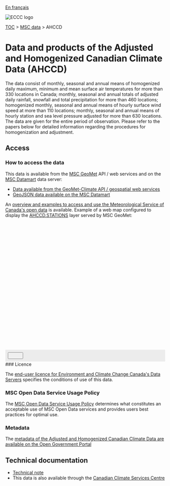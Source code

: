 [En français](readme_ahccd_fr.md)

![ECCC logo](../../img_eccc-logo.png)

[TOC](../../readme_en.md) > [MSC data](../readme_en.md) > AHCCD


# Data and products of the Adjusted and Homogenized Canadian Climate Data (AHCCD) 

The data consist of monthly, seasonal and annual means of homogenized daily maximum, minimum and mean surface air temperatures for more than 330 locations in Canada; monthly, seasonal and annual totals of adjusted daily rainfall, snowfall and total precipitation for more than 460 locations; homogenized monthly, seasonal and annual means of hourly surface wind speed at more than 110 locations; monthly, seasonal and annual means of hourly station and sea level pressure adjusted for more than 630 locations. The data are given for the entire period of observation. Please refer to the papers below for detailed information regarding the procedures for homogenization and adjustment. 

## Access

### How to access the data

This data is available from the [MSC GeoMet](../../msc-geomet/readme_en.md) API / web services and on the [MSC Datamart](../../msc-datamart/readme_en.md) data server:

* [Data available from the GeoMet-Climate API / geospatial web services](readme_ahccd-geomet_en.md)
* [GeoJSON data available on the MSC Datamart](readme_ahccd-datamart_en.md)

An [overview and examples to access and use the Meteorological Service of Canada's open data](../../usage/readme_en.md) is available. Example of a web map configured to display the [AHCCD.STATIONS](https://geo.weather.gc.ca/geomet-climate?service=WMS&version=1.3.0&request=GetCapabilities&layer=AHCCD.STATIONS) layer served by MSC GeoMet:

<div id="map" style="height: 400px;"></div>
<div id="controller" role="group" aria-label="Animation controls" style="background: #ececec; padding: 0.5rem;">
  <button id="exportmap" class="btn btn-primary btn-sm" type="button"><i class="fa fa-download" style="padding: 0rem 1rem"></i></button>
  <a id="image-download" download="msc-geomet_web-map_export.png"></a>
</div>
### Licence

The [end-user licence for Environment and Climate Change Canada's Data Servers](../../licence/readme_en.md) specifies the conditions of use of this data.

### MSC Open Data Service Usage Policy

The [MSC Open Data Service Usage Policy](../../usage-policy/readme_en.md) determines what constitutes an acceptable use of MSC Open Data services and provides users best practices for optimal use.

### Metadata

The [metadata of the Adjusted and Homogenized Canadian Climate Data are available on the Open Government Portal](https://open.canada.ca/data/en/dataset/9c4ebc00-3ea4-4fe0-8bf2-66cfe1cddd1d)

## Technical documentation

* [Technical note](https://collaboration.cmc.ec.gc.ca/cmc/cmos/public_doc/msc-data/climate_ahccd/AHCCD_Technical_Documentation_en.pdf)
* This data is also available through the [Canadian Climate Services Centre](https://www.canada.ca/en/environment-climate-change/services/climate-change/canadian-centre-climate-services/about.html)


<link rel="stylesheet" href="https://cdn.jsdelivr.net/npm/ol@v7.3.0/ol.css" type="text/css"/>
<script src="https://cdn.polyfill.io/v2/polyfill.min.js?features=requestAnimationFrame,Element.prototype.classList,URL"></script>
<script src="https://cdn.jsdelivr.net/npm/ol@v7.3.0/dist/ol.js"></script>
<script src="https://cdnjs.cloudflare.com/ajax/libs/FileSaver.js/1.3.3/FileSaver.min.js"></script>
<script>
    function isIE() {
      return window.navigator.userAgent.match(/(MSIE|Trident)/);
    }
    var head = document.getElementsByTagName('head')[0];
    var js = document.createElement("script");
    js.type = "text/javascript";
    if (isIE())
    {
        js.src = "../../../js/ahccd_ie.js";
        document.getElementById("controller").setAttribute("hidden", true);
    }
    else
    {
        js.src = "../../../js/ahccd.js";
    }
    head.appendChild(js);
</script>
